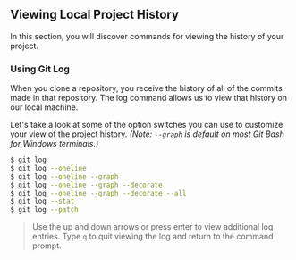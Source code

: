 ## Viewing Local Project History

In this section, you will discover commands for viewing the history of your project.

### Using Git Log

When you clone a repository, you receive the history of all of the commits made in that repository. The log command allows us to view that history on our local machine.

Let's take a look at some of the option switches you can use to customize your view of the project history. _(Note: `--graph` is default on most Git Bash for Windows terminals.)_

```sh
$ git log
$ git log --oneline
$ git log --oneline --graph
$ git log --oneline --graph --decorate
$ git log --oneline --graph --decorate --all
$ git log --stat
$ git log --patch
```

> Use the up and down arrows or press enter to view additional log entries. Type `q` to quit viewing the log and return to the command prompt.
